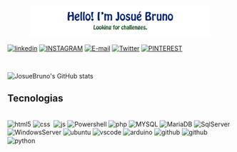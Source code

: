 <!--### Olá! Eu sou o Josué Bruno 🖐🏽-->

     
   
<p align="center"><a href="#"><img width="80%" src="./img/img.png" /></a></p>

[![linkedin](https://img.shields.io/badge/LinkedIn-0077B5?style=for-the-badge&logo=linkedin&logoColor=white)](https://www.linkedin.com/in/josue-bruno-256722235/) [![INSTAGRAM](https://img.shields.io/badge/Instagram-E4405F?style=for-the-badge&logo=instagram&logoColor=white)](https://www.instagram.com/josue.bruno.bsb/) [![E-mail](https://img.shields.io/badge/Microsoft_Outlook-0078D4?style=for-the-badge&logo=microsoft-outlook&logoColor=white)](mailto:josue.bruno@outlook.com.br) [![Twitter](https://img.shields.io/badge/Twitter-1DA1F2?style=for-the-badge&logo=twitter&logoColor=white)](https://mobile.twitter.com/JosueSBruno) [![PINTEREST](https://img.shields.io/badge/Pinterest-%23E60023.svg?&style=for-the-badge&logo=Pinterest&logoColor=white)](https://www.pinterest.com/josuesbruno)

</br>

![JosueBruno's GitHub stats](https://github-readme-stats.vercel.app/api?username=josuebruno&show_icons=true&theme=highcontrast)

## Tecnologias 

</br>

<div style="display: inline_block">
  <img align="center" alt="html5" src="https://img.shields.io/badge/HTML5-E34F26?style=for-the-badge&logo=html5&logoColor=white" />
  <img align="center" alt="css" src="https://img.shields.io/badge/CSS3-1572B6?style=for-the-badge&logo=css3&logoColor=white" />
  <img align="center" alt=""Bootstrap src="https://img.shields.io/badge/Bootstrap-563D7C?style=for-the-badge&logo=bootstrap&logoColor=white"/>
  <img align="center" alt="js" src="https://img.shields.io/badge/JavaScript-F7DF1E?style=for-the-badge&logo=javascript&logoColor=black" />
  <img align="center" alt="Powershell" src="https://img.shields.io/badge/Powershell-2CA5E0?style=for-the-badge&logo=powershell&logoColor=white"/>
  <img align="center" alt="php" src="https://img.shields.io/badge/PHP-777BB4?style=for-the-badge&logo=php&logoColor=white"/>
  <img align="center" alt="MYSQL" src="https://img.shields.io/badge/MySQL-00000F?style=for-the-badge&logo=mysql&logoColor=white"/>
 <img align="center" alt="MariaDB" src="https://img.shields.io/badge/MariaDB-003545?style=for-the-badge&logo=mariadb&logoColor=white"/>
 <img align="center" alt="SqlServer" src="https://img.shields.io/badge/Microsoft_SQL_Server-CC2927?style=for-the-badge&logo=microsoft-sql-server&logoColor=white"/>
 <img align="center" alt="WindowsServer" src="https://img.shields.io/badge/Windows-0078D6?style=for-the-badge&logo=windows&logoColor=white"/>
  <img align="center" alt="ubuntu" src="https://img.shields.io/badge/Ubuntu-E95420?style=for-the-badge&logo=ubuntu&logoColor=white"/>
<img align="center" alt="vscode" src="https://img.shields.io/badge/Made%20for-VSCode-1f425f.svg"/>
<img align="center" alt="arduino" src="https://img.shields.io/badge/Arduino-00979D?style=for-the-badge&logo=Arduino&logoColor=white"/>
<img align="center" alt="github" src="https://img.shields.io/badge/GitHub-100000?style=for-the-badge&logo=github&logoColor=white"/>
<img align="center" alt="github" src="https://img.shields.io/badge/GitLab-330F63?style=for-the-badge&logo=gitlab&logoColor=white"/>
<img align="center" alt="python" src="https://img.shields.io/badge/Python-3776AB?style=for-the-badge&logo=python&logoColor=white"/>
<img align="center" alt="Nodejs" src="https://img.shields.io/badge/Node.js-43853D?style=for-the-badge&logo=node.js&logoColor=white/>

</div>
